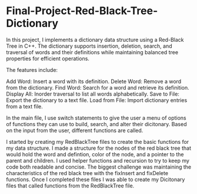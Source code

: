 # Final-Project-Red-Black-Tree-Dictionary
In this project, I implements a dictionary data structure using a Red-Black Tree in C++. The dictionary supports insertion, deletion, search, and traversal of words and their definitions while maintaining balanced tree properties for efficient operations.

The features include:

Add Word: Insert a word with its definition.
Delete Word: Remove a word from the dictionary.
Find Word: Search for a word and retrieve its definition.
Display All: Inorder traversal to list all words alphabetically.
Save to File: Export the dictionary to a text file.
Load from File: Import dictionary entries from a text file.

In the main file, I use switch statements to give the user a menu of options of functions they can use to build, search, and alter their dicitonary. Based on the input from the user, different functions are called.

I started by creating my RedBlackTree files to create the basic functions for my data structure. I made a structure for the nodes of the red black tree that would hold the word and defintion, color of the node, and a pointer to the parent and children. I used helper functions and recursion to try to keep my code both readable and concise. The biggest challenge was maintaining the characteristics of the red black tree with the fixInsert and fixDelete functions. Once I completed these files I was able to create my Dicitonary files that called functions from the RedBlackTree file. 


